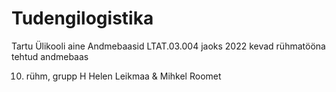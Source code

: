 # Tudengilogistika
Tartu Ülikooli aine Andmebaasid LTAT.03.004 jaoks 2022 kevad rühmatööna tehtud andmebaas

10. rühm, grupp H
Helen Leikmaa & Mihkel Roomet
